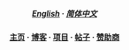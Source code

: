 <h5 align="center">

[**English**](README.md) · [**简体中文**](README.zh-Hans.md)

</h5>

<h4 align="center">
    <a href="https://misitebao.com">主页</a> ·
    <a href="https://blog.misitebao.com">博客</a> ·
    <a href="https://misitebao.me/projects">项目</a> ·
    <a href="https://twitter.com/misitebao">帖子</a> ·
    <a href="https://misitebao.com/sponsors">赞助商</a>
</h4>

